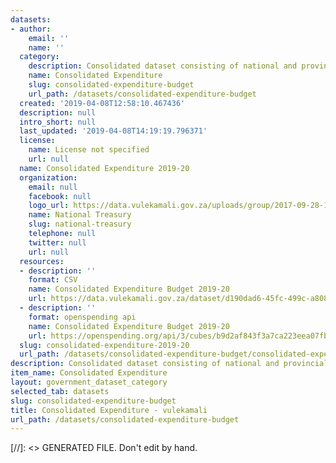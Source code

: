 ```yaml
---
datasets:
- author:
    email: ''
    name: ''
  category:
    description: Consolidated dataset consisting of national and provincial expenditure
    name: Consolidated Expenditure
    slug: consolidated-expenditure-budget
    url_path: /datasets/consolidated-expenditure-budget
  created: '2019-04-08T12:58:10.467436'
  description: null
  intro_short: null
  last_updated: '2019-04-08T14:19:19.796371'
  license:
    name: License not specified
    url: null
  name: Consolidated Expenditure 2019-20
  organization:
    email: null
    facebook: null
    logo_url: https://data.vulekamali.gov.za/uploads/group/2017-09-28-151852.487803treasury-logo.jpg
    name: National Treasury
    slug: national-treasury
    telephone: null
    twitter: null
    url: null
  resources:
  - description: ''
    format: CSV
    name: Consolidated Expenditure Budget 2019-20
    url: https://data.vulekamali.gov.za/dataset/d190dad6-45fc-499c-a808-459b3cfe909b/resource/be6eff6c-35c6-4a9b-a81e-d7f2c9c5de68/download/consolidated-2019-20.csv
  - description: ''
    format: openspending api
    name: Consolidated Expenditure Budget 2019-20
    url: https://openspending.org/api/3/cubes/b9d2af843f3a7ca223eea07fb608e62a:consolidated-budget-expenditure-2019-20/model/
  slug: consolidated-expenditure-2019-20
  url_path: /datasets/consolidated-expenditure-budget/consolidated-expenditure-2019-20
description: Consolidated dataset consisting of national and provincial expenditure
item_name: Consolidated Expenditure
layout: government_dataset_category
selected_tab: datasets
slug: consolidated-expenditure-budget
title: Consolidated Expenditure - vulekamali
url_path: /datasets/consolidated-expenditure-budget
---
```

[//]: <> GENERATED FILE. Don't edit by hand.